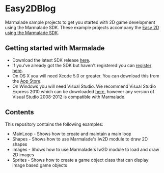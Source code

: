 Easy2DBlog
==========

Marmalade sample projects to get you started with 2D game development using the Marmalade SDK.
These example projects accompany the [Easy 2D using the Marmalade SDK](http://www.madewithmarmalade.com).

Getting started with Marmalade
------------------------------
* Download the latest SDK release [here](http://www.madewithmarmalade.com/download).
* If you've already got the SDK but haven't registered you can [register here](http://www.madewithmarmalade.com/user/register).
* On OS X you will need Xcode 5.0 or greater.  You can download this from the [App Store](https://itunes.apple.com/gb/app/xcode/id497799835?mt=12).
* On Windows you will need Visual Studio. We recommend Visual Studio Express 2010 which can be downloaded [here](http://go.microsoft.com/?linkid=9709949), however any version of Visual Studio 2008-2012 is compatible with Marmalade.

Contents
--------
This repository contains the following examples:

* MainLoop - Shows how to create and maintain a main loop
* Shapes - Shows how to use Marmalade's Iw2D module to draw 2D shapes
* Images - Shows how to use Marmalade's Iw2D module to load and draw 2D images
* Sprites - Shows how to create a game object class that can display image based game objects
